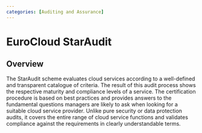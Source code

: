 ```yaml
---
categories: [Auditing and Assurance]
---
```


# EuroCloud StarAudit

## Overview

The StarAudit scheme evaluates cloud services according to a well-defined and transpa­rent catalogue of criteria. The result of this audit process shows the respective maturity and compliance levels of a service. The certification procedure is based on best practices and provides answers to the fundamental questions managers are likely to ask when looking for a suitable cloud service provider. Unlike pure security or data protection audits, it covers the entire range of cloud service functions and validates compliance against the requirements in clearly understandable terms.
